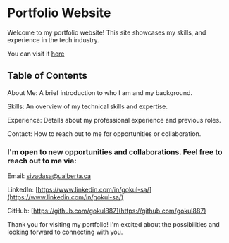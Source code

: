 
# Portfolio Website
Welcome to my portfolio website! This site showcases my skills, and experience in the tech industry. 

You can visit it [here](https://www.gokulsivadasan.me/)

## Table of Contents
About Me: A brief introduction to who I am and my background.

Skills: An overview of my technical skills and expertise.

Experience: Details about my professional experience and previous roles.

Contact: How to reach out to me for opportunities or collaboration.



### I'm open to new opportunities and collaborations. Feel free to reach out to me via:
Email: sivadasa@ualberta.ca

LinkedIn: [https://www.linkedin.com/in/gokul-sa/](https://www.linkedin.com/in/gokul-sa/)

GitHub: [https://github.com/gokul887](https://github.com/gokul887)

Thank you for visiting my portfolio! I'm excited about the possibilities and looking forward to connecting with you.
